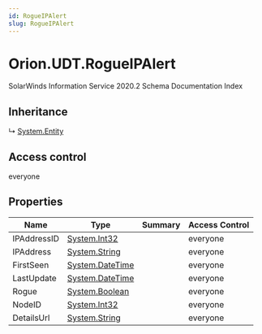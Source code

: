```yaml
---
id: RogueIPAlert
slug: RogueIPAlert
---
```


# Orion.UDT.RogueIPAlert

SolarWinds Information Service 2020.2 Schema Documentation Index

## Inheritance

↳ [System.Entity](./../System/Entity)

## Access control

everyone

## Properties

| Name | Type | Summary | Access Control |
| ------ | ------ | ------ | ------ |
| IPAddressID | [System.Int32](https://docs.microsoft.com/en-us/dotnet/api/system.int32) |  | everyone |
| IPAddress | [System.String](https://docs.microsoft.com/en-us/dotnet/api/system.string) |  | everyone |
| FirstSeen | [System.DateTime](https://docs.microsoft.com/en-us/dotnet/api/system.datetime) |  | everyone |
| LastUpdate | [System.DateTime](https://docs.microsoft.com/en-us/dotnet/api/system.datetime) |  | everyone |
| Rogue | [System.Boolean](https://docs.microsoft.com/en-us/dotnet/api/system.boolean) |  | everyone |
| NodeID | [System.Int32](https://docs.microsoft.com/en-us/dotnet/api/system.int32) |  | everyone |
| DetailsUrl | [System.String](https://docs.microsoft.com/en-us/dotnet/api/system.string) |  | everyone |

